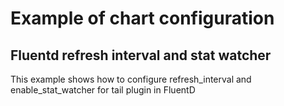# Example of chart configuration

## Fluentd refresh interval and stat watcher

This example shows how to configure refresh_interval and enable_stat_watcher for tail plugin in FluentD
